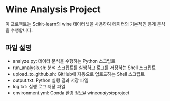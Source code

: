 # Wine Analysis Project

이 프로젝트는 Scikit-learn의 wine 데이터셋을 사용하여 데이터의 기본적인 통계 분석을 수행합니다.

## 파일 설명

- analyze.py: 데이터 분석을 수행하는 Python 스크립트
- run_analysis.sh: 분석 스크립트를 실행하고 로그를 저장하는 Shell 스크립트
- upload_to_github.sh: GitHub에 자동으로 업로드하는 Shell 스크립트
- output.txt: Python 실행 결과 저장 파일
- log.txt: 실행 로그 저장 파일
- environment.yml: Conda 환경 정보#   w i n e _ a n a l y s i s _ p r o j e c t  
 